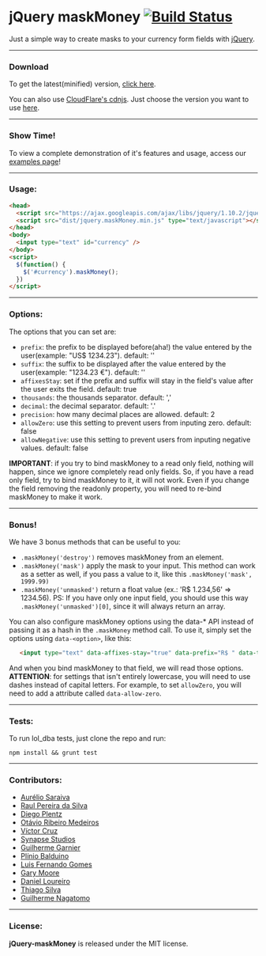 # jQuery maskMoney [![Build Status](https://travis-ci.org/plentz/jquery-maskmoney.png)](https://travis-ci.org/plentz/jquery-maskmoney)

Just a simple way to create masks to your currency form fields with [jQuery](http://jquery.com/).

***
### Download

To get the latest(minified) version, [click here](https://raw.github.com/plentz/jquery-maskmoney/master/dist/jquery.maskMoney.min.js).

You can also use [CloudFlare's cdnjs](http://cdnjs.com/). Just choose the version you want to use [here](http://cdnjs.com/libraries/jquery-maskmoney/).

***
### Show Time!

To view a complete demonstration of it's features and usage, access our [examples page](http://plentz.github.com/jquery-maskmoney)!

***
### Usage:
```html
<head>
  <script src="https://ajax.googleapis.com/ajax/libs/jquery/1.10.2/jquery.min.js" type="text/javascript"></script>
  <script src="dist/jquery.maskMoney.min.js" type="text/javascript"></script>
</head>
<body>
  <input type="text" id="currency" />
</body>
<script>
  $(function() {
    $('#currency').maskMoney();
  })
</script>
```

***
### Options:

The options that you can set are:

 * `prefix`: the prefix to be displayed before(aha!) the value entered by the user(example: "US$ 1234.23"). default: ''
 * `suffix`: the suffix to be displayed after the value entered by the user(example: "1234.23 €"). default: ''
 * `affixesStay`: set if the prefix and suffix will stay in the field's value after the user exits the field. default: true
 * `thousands`: the thousands separator. default: ','
 * `decimal`: the decimal separator. default: '.'
 * `precision`: how many decimal places are allowed. default: 2
 * `allowZero`: use this setting to prevent users from inputing zero. default: false
 * `allowNegative`: use this setting to prevent users from inputing negative values. default: false

__IMPORTANT__: if you try to bind maskMoney to a read only field, nothing will happen, since we ignore completely read only fields. So, if you have a read only field, try to bind maskMoney to it, it will not work. Even if you change the field removing the readonly property, you will need to re-bind maskMoney to make it work.

***
### Bonus!

We have 3 bonus methods that can be useful to you:

 * `.maskMoney('destroy')` removes maskMoney from an element.
 * `.maskMoney('mask')` apply the mask to your input. This method can work as a setter as well, if you pass a value to it, like this `.maskMoney('mask', 1999.99)`
 * `.maskMoney('unmasked')` return a float value (ex.: 'R$ 1.234,56' => 1234.56). PS: If you have only one input field, you should use this way `.maskMoney('unmasked')[0]`, since it will always return an array.

You can also configure maskMoney options using the data-* API instead of passing it as a hash in the `.maskMoney` method call. To use it, simply set the options using `data-<option>`, like this:

 ```html
 	<input type="text" data-affixes-stay="true" data-prefix="R$ " data-thousands="." data-decimal="," />
 ```

 And when you bind maskMoney to that field, we will read those options. **ATTENTION**: for settings that isn't entirely lowercase, you will need to use dashes instead of capital letters. For example, to set `allowZero`, you will need to add a attribute called `data-allow-zero`.

***
### Tests:

To run lol_dba tests, just clone the repo and run:

```
npm install && grunt test
```

***
### Contributors:

 * [Aurélio Saraiva](mailto:aureliosaraiva@gmail.com)
 * [Raul Pereira da Silva](http://raulpereira.com)
 * [Diego Plentz](http://plentz.org)
 * [Otávio Ribeiro Medeiros](http://github.com/otaviomedeiros)
 * [Víctor Cruz](http://github.com/xtream)
 * [Synapse Studios](http://github.com/synapsestudios)
 * [Guilherme Garnier](http://blog.guilhermegarnier.com/)
 * [Plínio Balduino](http://github.com/pbalduino)
 * [Luis Fernando Gomes](https://github.com/luiscoms)
 * [Gary Moore](http://www.gmoore.net/)
 * [Daniel Loureiro](https://github.com/loureirorg)
 * [Thiago Silva](http://twitter.com/tafs7/)
 * [Guilherme Nagatomo](https://github.com/guilhermehn)

***
### License:

__jQuery-maskMoney__ is released under the MIT license.
